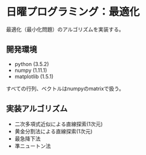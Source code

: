 # 日曜プログラミング：最適化
最適化（最小化問題）のアルゴリズムを実装する。

## 開発環境
* python (3.5.2)
* numpy (1.11.1)
* matplotlib (1.5.1)

すべての行列、ベクトルはnumpyのmatrixで扱う。

## 実装アルゴリズム
* 二次多項式近似による直線探索(1次元)
* 黄金分割法による直線探索(1次元)
* 最急降下法
* 準ニュートン法

